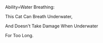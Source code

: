Ability=Water Breathing:

This Cat Can Breath Underwater,

And Doesn't Take Damage When Underwater

For Too Long.
